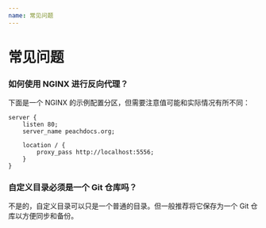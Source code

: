 ```yaml
---
name: 常见问题
---
```


# 常见问题

### 如何使用 NGINX 进行反向代理？

下面是一个 NGINX 的示例配置分区，但需要注意值可能和实际情况有所不同： 

```nginx
server {
	listen 80;
	server_name peachdocs.org;
	
	location / {
		proxy_pass http://localhost:5556;
	}
}
```

### 自定义目录必须是一个 Git 仓库吗？

不是的，自定义目录可以只是一个普通的目录。但一般推荐将它保存为一个 Git 仓库以方便同步和备份。